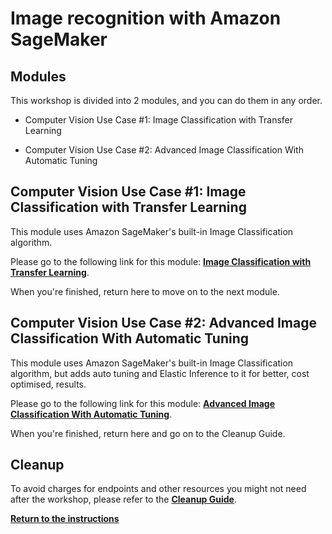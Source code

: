 # Image recognition with Amazon SageMaker


## Modules

This workshop is divided into 2 modules, and you can do them in any order.

- Computer Vision Use Case #1:  Image Classification with Transfer Learning

- Computer Vision Use Case #2:  Advanced Image Classification With Automatic Tuning

## Computer Vision Use Case #1:  Image Classification with Transfer Learning

This module uses Amazon SageMaker's built-in Image Classification algorithm. 

Please go to the following link for this module:  [**Image Classification with Transfer Learning**](../modules/Image_Classification_Transfer_Learning.md).  

When you're finished, return here to move on to the next module.  

## Computer Vision Use Case #2:  Advanced Image Classification With Automatic Tuning

This module uses Amazon SageMaker's built-in Image Classification algorithm, but adds auto tuning and Elastic Inference to it for better, cost optimised, results.

Please go to the following link for this module:  [**Advanced Image Classification With Automatic Tuning**](../modules/Advanced_Image_Classification_With_Automatic_Tuning.md).  

When you're finished, return here and go on to the Cleanup Guide.  

## Cleanup

To avoid charges for endpoints and other resources you might not need after the workshop, please refer to the [**Cleanup Guide**](../CleanupGuide/README.md).

[**Return to the instructions**](../README.md)